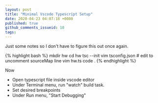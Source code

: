 ```yaml
---
layout: post
title: "Minimal Vscode Typescript Setup"
date: 2020-04-23 04:07:18 +0000
published: true
github_comments_issueid: 10
tags:
---
```

Just some notes so I don't have to figure this out once again.


{% highlight bash %}
mkdir hw
cd hw
tsc --init
vim tsconfig.json   # edit to uncomment sourceMap line
vim hw.ts
code .
{% endhighlight %} 

Now 
* Open typescript file inside vscode editor
* Under Terminal menu, run "watch" build task.
* Set desired breakpoints
* Under Run menu, "Start Debugging"
